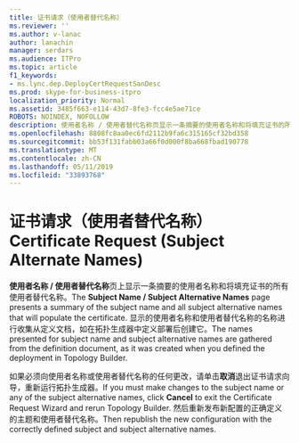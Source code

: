 ```yaml
---
title: 证书请求（使用者替代名称）
ms.reviewer: ''
ms.author: v-lanac
author: lanachin
manager: serdars
ms.audience: ITPro
ms.topic: article
f1_keywords:
- ms.lync.dep.DeployCertRequestSanDesc
ms.prod: skype-for-business-itpro
localization_priority: Normal
ms.assetid: 3485f663-e114-43d7-8fe3-fcc4e5ae71ce
ROBOTS: NOINDEX, NOFOLLOW
description: 使用者名称 / 使用者替代名称页显示一条摘要的使用者名称和将填充证书的所有使用者替代名称。 显示的使用者名称和使用者替代名称的名称进行收集从定义文档，如在拓扑生成器中定义部署后创建它。
ms.openlocfilehash: 8808fc8aa0ec6fd2112b9fa6c315165cf32bd358
ms.sourcegitcommit: bb53f131fabb03a66f0d000f8ba668fbad190778
ms.translationtype: MT
ms.contentlocale: zh-CN
ms.lasthandoff: 05/11/2019
ms.locfileid: "33893768"
---
```

# <a name="certificate-request-subject-alternate-names"></a><span data-ttu-id="828fa-104">证书请求（使用者替代名称）</span><span class="sxs-lookup"><span data-stu-id="828fa-104">Certificate Request (Subject Alternate Names)</span></span>
 
<span data-ttu-id="828fa-105">**使用者名称 / 使用者替代名称**页上显示一条摘要的使用者名称和将填充证书的所有使用者替代名称。</span><span class="sxs-lookup"><span data-stu-id="828fa-105">The **Subject Name / Subject Alternative Names** page presents a summary of the subject name and all subject alternative names that will populate the certificate.</span></span> <span data-ttu-id="828fa-106">显示的使用者名称和使用者替代名称的名称进行收集从定义文档，如在拓扑生成器中定义部署后创建它。</span><span class="sxs-lookup"><span data-stu-id="828fa-106">The names presented for subject name and subject alternative names are gathered from the definition document, as it was created when you defined the deployment in Topology Builder.</span></span>
  
<span data-ttu-id="828fa-107">如果必须向使用者名称或使用者替代名称的任何更改，请单击**取消**退出证书请求向导，重新运行拓扑生成器。</span><span class="sxs-lookup"><span data-stu-id="828fa-107">If you must make changes to the subject name or any of the subject alternative names, click **Cancel** to exit the Certificate Request Wizard and rerun Topology Builder.</span></span> <span data-ttu-id="828fa-108">然后重新发布新配置的正确定义的主题和使用者替代名称。</span><span class="sxs-lookup"><span data-stu-id="828fa-108">Then republish the new configuration with the correctly defined subject and subject alternative names.</span></span>
  


